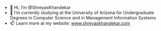 - 👋 Hi, I’m @ShreyasKhandekar
- 🌱 I’m currently studying at the University of Arizona for Undergraduate Degrees in Computer Science and in Management Information Systems
- 📫 Learn more at my website: www.shreyaskhandekar.com 

<!---
ShreyasKhandekar/ShreyasKhandekar is a ✨ special ✨ repository because its `README.md` (this file) appears on your GitHub profile.
You can click the Preview link to take a look at your changes.
--->
